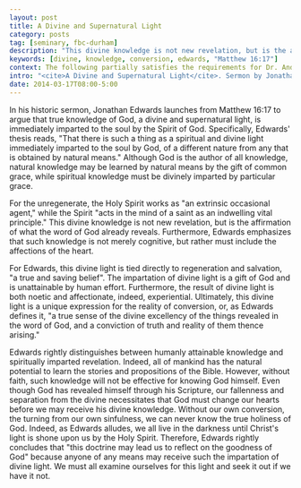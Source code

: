```yaml
---
layout: post
title: A Divine and Supernatural Light
category: posts
tag: [seminary, fbc-durham]
description: "This divine knowledge is not new revelation, but is the affirmation of what the word of God already reveals. Ultimately, this divine light is a unique expression for the reality of conversion."
keywords: [divine, knowledge, conversion, edwards, "Matthew 16:17"]
context: The following partially satisfies the requirements for Dr. Andrew Davis' Pastoral Internship class at Southeastern Baptist Theological Seminary.
intro: "<cite>A Divine and Supernatural Light</cite>. Sermon by Jonathan Edwards."
date: 2014-03-17T08:00-5:00
---
```


In his historic sermon, Jonathan Edwards launches from Matthew 16:17 to argue that true knowledge of God, a divine and supernatural light, is immediately imparted to the soul by the Spirit of God. Specifically, Edwards' thesis reads, "That there is such a thing as a spiritual and divine light immediately imparted to the soul by God, of a different nature from any that is obtained by natural means." Although God is the author of all knowledge, natural knowledge may be learned by natural means by the gift of common grace, while spiritual knowledge must be divinely imparted by particular grace. 

For the unregenerate, the Holy Spirit works as "an extrinsic occasional agent," while the Spirit "acts in the mind of a saint as an indwelling vital principle." This divine knowledge is not new revelation, but is the affirmation of what the word of God already reveals. Furthermore, Edwards emphasizes that such knowledge is not merely cognitive, but rather must include the affections of the heart. 

For Edwards, this divine light is tied directly to regeneration and salvation, "a true and saving belief". The impartation of divine light is a gift of God and is unattainable by human effort. Furthermore, the result of divine light is both noetic and affectionate, indeed, experiential. Ultimately, this divine light is a unique expression for the reality of conversion, or, as Edwards defines it, "a true sense of the divine excellency of the things revealed in the word of God, and a conviction of truth and reality of them thence arising." 

Edwards rightly distinguishes between humanly attainable knowledge and spiritually imparted revelation. Indeed, all of mankind has the natural potential to learn the stories and propositions of the Bible. However, without faith, such knowledge will not be effective for knowing God himself. Even though God has revealed himself through his Scripture, our fallenness and separation from the divine necessitates that God must change our hearts before we may receive his divine knowledge. Without our own conversion, the turning from our own sinfulness, we can never know the true holiness of God. Indeed, as Edwards alludes, we all live in the darkness until Christ's light is shone upon us by the Holy Spirit. Therefore, Edwards rightly concludes that "this doctrine may lead us to reflect on the goodness of God" because anyone of any means may receive such the impartation of divine light. We must all examine ourselves for this light and seek it out if we have it not.
